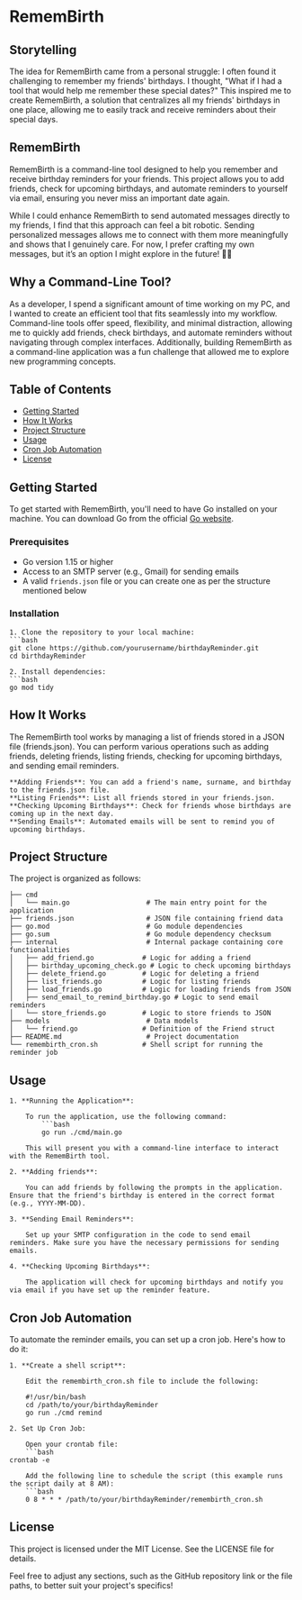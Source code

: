 # RememBirth

## Storytelling

The idea for RememBirth came from a personal struggle: I often found it challenging to remember my friends' birthdays. I thought, "What if I had a tool that would help me remember these special dates?" This inspired me to create RememBirth, a solution that centralizes all my friends' birthdays in one place, allowing me to easily track and receive reminders about their special days.

## RememBirth

RememBirth is a command-line tool designed to help you remember and receive birthday reminders for your friends. This project allows you to add friends, check for upcoming birthdays, and automate reminders to yourself via email, ensuring you never miss an important date again.

While I could enhance RememBirth to send automated messages directly to my friends, I find that this approach can feel a bit robotic. Sending personalized messages allows me to connect with them more meaningfully and shows that I genuinely care. For now, I prefer crafting my own messages, but it’s an option I might explore in the future! 🎉✨

## Why a Command-Line Tool?

As a developer, I spend a significant amount of time working on my PC, and I wanted to create an efficient tool that fits seamlessly into my workflow. Command-line tools offer speed, flexibility, and minimal distraction, allowing me to quickly add friends, check birthdays, and automate reminders without navigating through complex interfaces. Additionally, building RememBirth as a command-line application was a fun challenge that allowed me to explore new programming concepts.

## Table of Contents
- [Getting Started](#getting-started)
- [How It Works](#how-it-works)
- [Project Structure](#project-structure)
- [Usage](#usage)
- [Cron Job Automation](#cron-job-automation)
- [License](#license)

## Getting Started

To get started with RememBirth, you'll need to have Go installed on your machine. You can download Go from the official [Go website](https://golang.org/dl/).

### Prerequisites

- Go version 1.15 or higher
- Access to an SMTP server (e.g., Gmail) for sending emails
- A valid `friends.json` file or you can create one as per the structure mentioned below

### Installation

    1. Clone the repository to your local machine:
    ```bash
    git clone https://github.com/yourusername/birthdayReminder.git
    cd birthdayReminder

    2. Install dependencies:
    ```bash
    go mod tidy

## How It Works

The RememBirth tool works by managing a list of friends stored in a JSON file (friends.json). You can perform various operations such as adding friends, deleting friends, listing friends, checking for upcoming birthdays, and sending email reminders.

    **Adding Friends**: You can add a friend's name, surname, and birthday to the friends.json file.
    **Listing Friends**: List all friends stored in your friends.json.
    **Checking Upcoming Birthdays**: Check for friends whose birthdays are coming up in the next day.
    **Sending Emails**: Automated emails will be sent to remind you of upcoming birthdays.

## Project Structure

The project is organized as follows:
```
├── cmd
│   └── main.go                   # The main entry point for the application
├── friends.json                  # JSON file containing friend data
├── go.mod                        # Go module dependencies
├── go.sum                        # Go module dependency checksum
├── internal                      # Internal package containing core functionalities
│   ├── add_friend.go            # Logic for adding a friend
│   ├── birthday_upcoming_check.go # Logic to check upcoming birthdays
│   ├── delete_friend.go         # Logic for deleting a friend
│   ├── list_friends.go          # Logic for listing friends
│   ├── load_friends.go          # Logic for loading friends from JSON
│   ├── send_email_to_remind_birthday.go # Logic to send email reminders
│   └── store_friends.go         # Logic to store friends to JSON
├── models                        # Data models
│   └── friend.go                # Definition of the Friend struct
├── README.md                     # Project documentation
└── remembirth_cron.sh           # Shell script for running the reminder job
```
## Usage

    1. **Running the Application**:

        To run the application, use the following command:
            ```bash
            go run ./cmd/main.go

        This will present you with a command-line interface to interact with the RememBirth tool.

    2. **Adding friends**:

        You can add friends by following the prompts in the application. Ensure that the friend's birthday is entered in the correct format (e.g., YYYY-MM-DD).

    3. **Sending Email Reminders**:

        Set up your SMTP configuration in the code to send email reminders. Make sure you have the necessary permissions for sending emails.

    4. **Checking Upcoming Birthdays**:

        The application will check for upcoming birthdays and notify you via email if you have set up the reminder feature.

## Cron Job Automation

To automate the reminder emails, you can set up a cron job. Here's how to do it:

    1. **Create a shell script**:

        Edit the remembirth_cron.sh file to include the following:

        #!/usr/bin/bash
        cd /path/to/your/birthdayReminder
        go run ./cmd remind

    2. Set Up Cron Job:

        Open your crontab file:
        ```bash
    crontab -e

        Add the following line to schedule the script (this example runs the script daily at 8 AM):
        ```bash
        0 8 * * * /path/to/your/birthdayReminder/remembirth_cron.sh

## License

This project is licensed under the MIT License. See the LICENSE file for details.

Feel free to adjust any sections, such as the GitHub repository link or the file paths, to better suit your project's specifics!
